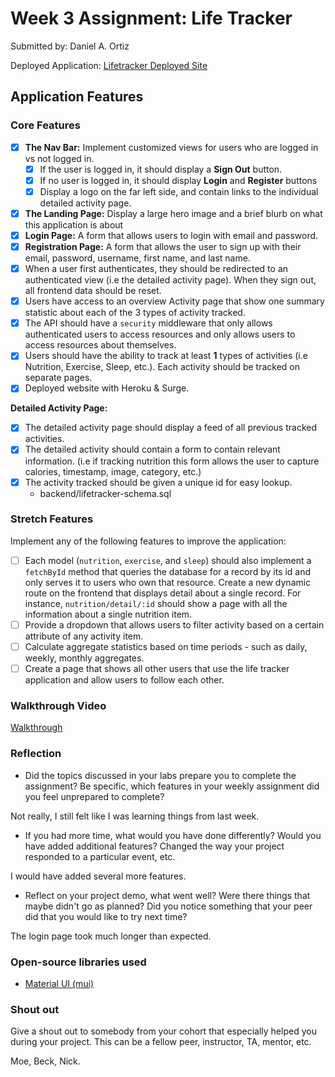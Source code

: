 # Week 3 Assignment: Life Tracker

Submitted by: Daniel A. Ortiz

Deployed Application: [Lifetracker Deployed Site](https://daniel-lifetracker-4life.surge.sh/)

## Application Features

### Core Features

- [x] **The Nav Bar:** Implement customized views for users who are logged in vs not logged in.
  - [x] If the user is logged in, it should display a **Sign Out** button.
  - [x] If no user is logged in, it should display **Login** and **Register** buttons
  - [x] Display a logo on the far left side, and contain links to the individual detailed activity page.
- [x] **The Landing Page:** Display a large hero image and a brief blurb on what this application is about
- [x] **Login Page:** A form that allows users to login with email and password.
- [x] **Registration Page:** A form that allows the user to sign up with their email, password, username, first name, and last name.
- [x] When a user first authenticates, they should be redirected to an authenticated view (i.e the detailed activity page). When they sign out, all frontend data should be reset.
- [x] Users have access to an overview Activity page that show one summary statistic about each of the 3 types of activity tracked.
- [x] The API should have a `security` middleware that only allows authenticated users to access resources and only allows users to access resources about themselves.
- [x] Users should have the ability to track at least **1** types of activities (i.e Nutrition, Exercise, Sleep, etc.). Each activity should be tracked on separate pages.
- [x] Deployed website with Heroku & Surge.

**Detailed Activity Page:**

- [x] The detailed activity page should display a feed of all previous tracked activities.
- [x] The detailed activity should contain a form to contain relevant information. (i.e if tracking nutrition this form allows the user to capture calories, timestamp, image, category, etc.)
- [x] The activity tracked should be given a unique id for easy lookup.
  - backend/lifetracker-schema.sql

### Stretch Features

Implement any of the following features to improve the application:

- [ ] Each model (`nutrition`, `exercise`, and `sleep`) should also implement a `fetchById` method that queries the database for a record by its id and only serves it to users who own that resource. Create a new dynamic route on the frontend that displays detail about a single record. For instance, `nutrition/detail/:id` should show a page with all the information about a single nutrition item.
- [ ] Provide a dropdown that allows users to filter activity based on a certain attribute of any activity item.
- [ ] Calculate aggregate statistics based on time periods - such as daily, weekly, monthly aggregates.
- [ ] Create a page that shows all other users that use the life tracker application and allow users to follow each other.

### Walkthrough Video

[Walkthrough](https://www.loom.com/share/819f9554be2444709b950f2966a55114)

### Reflection

- Did the topics discussed in your labs prepare you to complete the assignment? Be specific, which features in your weekly assignment did you feel unprepared to complete?

Not really, I still felt like I was learning things from last week.

- If you had more time, what would you have done differently? Would you have added additional features? Changed the way your project responded to a particular event, etc.

I would have added several more features.

- Reflect on your project demo, what went well? Were there things that maybe didn't go as planned? Did you notice something that your peer did that you would like to try next time?

The login page took much longer than expected.

### Open-source libraries used

- [Material UI (mui)](https://mui.com/)

### Shout out

Give a shout out to somebody from your cohort that especially helped you during your project. This can be a fellow peer, instructor, TA, mentor, etc.

Moe, Beck, Nick.
